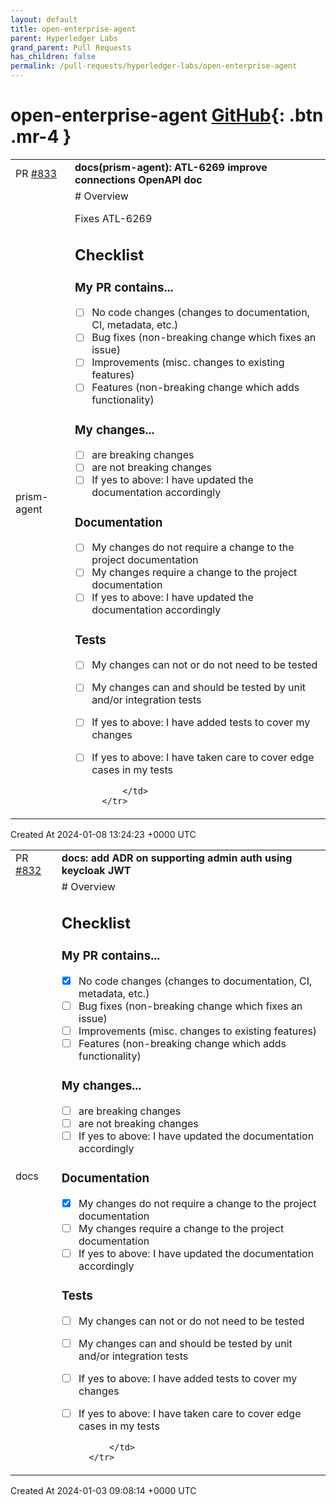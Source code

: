 ```yaml
---
layout: default
title: open-enterprise-agent
parent: Hyperledger Labs
grand_parent: Pull Requests
has_children: false
permalink: /pull-requests/hyperledger-labs/open-enterprise-agent
---
```


# open-enterprise-agent <span class="fs-3 right-align">[GitHub](https://github.com/hyperledger-labs/open-enterprise-agent){: .btn .mr-4 }</span>


<div>
    <table>
        <tr>
            <td>
                PR <a href="https://github.com/hyperledger-labs/open-enterprise-agent/pull/833" class=".btn">#833</a>
            </td>
            <td>
                <b>
                    docs(prism-agent): ATL-6269 improve connections OpenAPI doc
                </b>
            </td>
        </tr>
        <tr>
            <td>
                <span class="chip">prism-agent</span>
            </td>
            <td>
                # Overview
<!-- What this PR does, and why is needed, a useful description is expected, and relevant tickets should be mentioned -->

Fixes ATL-6269

## Checklist

### My PR contains...
* [ ] No code changes (changes to documentation, CI, metadata, etc.)
* [ ] Bug fixes (non-breaking change which fixes an issue)
* [ ] Improvements (misc. changes to existing features)
* [ ] Features (non-breaking change which adds functionality)

### My changes...
* [ ] are breaking changes
* [ ] are not breaking changes
* [ ] If yes to above: I have updated the documentation accordingly

### Documentation
* [ ] My changes do not require a change to the project documentation
* [ ] My changes require a change to the project documentation
* [ ] If yes to above: I have updated the documentation accordingly

### Tests
* [ ] My changes can not or do not need to be tested
* [ ] My changes can and should be tested by unit and/or integration tests
* [ ] If yes to above: I have added tests to cover my changes
* [ ] If yes to above: I have taken care to cover edge cases in my tests

            </td>
        </tr>
    </table>
    <div class="right-align">
        Created At 2024-01-08 13:24:23 +0000 UTC
    </div>
</div>

<div>
    <table>
        <tr>
            <td>
                PR <a href="https://github.com/hyperledger-labs/open-enterprise-agent/pull/832" class=".btn">#832</a>
            </td>
            <td>
                <b>
                    docs: add ADR on supporting admin auth using keycloak JWT
                </b>
            </td>
        </tr>
        <tr>
            <td>
                <span class="chip">docs</span>
            </td>
            <td>
                # Overview
<!-- What this PR does, and why is needed, a useful description is expected, and relevant tickets should be mentioned -->

## Checklist

### My PR contains...
* [x] No code changes (changes to documentation, CI, metadata, etc.)
* [ ] Bug fixes (non-breaking change which fixes an issue)
* [ ] Improvements (misc. changes to existing features)
* [ ] Features (non-breaking change which adds functionality)

### My changes...
* [ ] are breaking changes
* [ ] are not breaking changes
* [ ] If yes to above: I have updated the documentation accordingly

### Documentation
* [x] My changes do not require a change to the project documentation
* [ ] My changes require a change to the project documentation
* [ ] If yes to above: I have updated the documentation accordingly

### Tests
* [ ] My changes can not or do not need to be tested
* [ ] My changes can and should be tested by unit and/or integration tests
* [ ] If yes to above: I have added tests to cover my changes
* [ ] If yes to above: I have taken care to cover edge cases in my tests

            </td>
        </tr>
    </table>
    <div class="right-align">
        Created At 2024-01-03 09:08:14 +0000 UTC
    </div>
</div>

